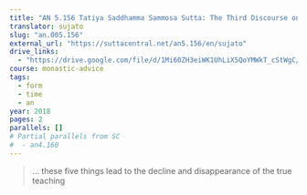 ```yaml
---
title: "AN 5.156 Tatiya Saddhamma Sammosa Sutta: The Third Discourse on the Decline of the True Teaching"
translator: sujato
slug: "an.005.156"
external_url: "https://suttacentral.net/an5.156/en/sujato"
drive_links:
  - "https://drive.google.com/file/d/1Mi60ZH3eiWK1UhLiX5QoYMWkT_cStWgC/view?usp=drivesdk"
course: monastic-advice
tags:
  - form
  - time
  - an
year: 2018
pages: 2
parallels: []
# Partial parallels from SC
#  - an4.160
---
```


> … these five things lead to the decline and disappearance of the true teaching
